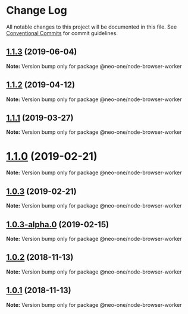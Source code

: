 # Change Log

All notable changes to this project will be documented in this file.
See [Conventional Commits](https://conventionalcommits.org) for commit guidelines.

## [1.1.3](https://github.com/neo-one-suite/neo-one/compare/@neo-one/node-browser-worker@1.1.2...@neo-one/node-browser-worker@1.1.3) (2019-06-04)

**Note:** Version bump only for package @neo-one/node-browser-worker





## [1.1.2](https://github.com/neo-one-suite/neo-one/compare/@neo-one/node-browser-worker@1.1.1...@neo-one/node-browser-worker@1.1.2) (2019-04-12)

**Note:** Version bump only for package @neo-one/node-browser-worker





## [1.1.1](https://github.com/neo-one-suite/neo-one/compare/@neo-one/node-browser-worker@1.1.0...@neo-one/node-browser-worker@1.1.1) (2019-03-27)

**Note:** Version bump only for package @neo-one/node-browser-worker





# [1.1.0](https://github.com/neo-one-suite/neo-one/compare/@neo-one/node-browser-worker@1.0.3...@neo-one/node-browser-worker@1.1.0) (2019-02-21)

**Note:** Version bump only for package @neo-one/node-browser-worker





## [1.0.3](https://github.com/neo-one-suite/neo-one/compare/@neo-one/node-browser-worker@1.0.3-alpha.0...@neo-one/node-browser-worker@1.0.3) (2019-02-21)

**Note:** Version bump only for package @neo-one/node-browser-worker





## [1.0.3-alpha.0](https://github.com/neo-one-suite/neo-one/compare/@neo-one/node-browser-worker@1.0.2...@neo-one/node-browser-worker@1.0.3-alpha.0) (2019-02-15)

**Note:** Version bump only for package @neo-one/node-browser-worker





## [1.0.2](https://github.com/neo-one-suite/neo-one/compare/@neo-one/node-browser-worker@1.0.1...@neo-one/node-browser-worker@1.0.2) (2018-11-13)

**Note:** Version bump only for package @neo-one/node-browser-worker





## [1.0.1](https://github.com/neo-one-suite/neo-one/compare/@neo-one/node-browser-worker@1.0.0...@neo-one/node-browser-worker@1.0.1) (2018-11-13)

**Note:** Version bump only for package @neo-one/node-browser-worker

